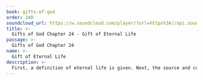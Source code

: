 ```yaml
---
book: gifts-of-god
order: 240
soundcloud_url: https://w.soundcloud.com/player/?url=https%3A//api.soundcloud.com/tracks/
title: >-
  Gifts of God Chapter 24 - Gift of Eternal Life
passage: >-
  Gifts of God Chapter 24
name: >-
  Gift of Eternal Life
description: >-
  First, a definition of eternal life is given. Next, the source and cost of eternal life. Then, the beneficiaries of eternal life. Finally, the results of eternal life.
---
```


